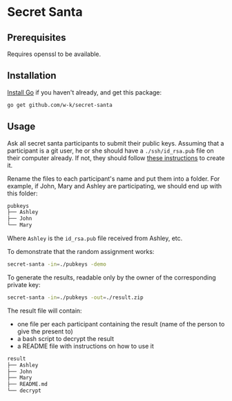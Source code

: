 # Secret Santa

## Prerequisites

Requires openssl to be available.

## Installation

[Install Go](https://golang.org/doc/install) if you haven't already, and get this package:

```bash
go get github.com/w-k/secret-santa
```

## Usage

Ask all secret santa participants to submit their public keys. Assuming that
a participant is a git user, he or she should have a `./ssh/id_rsa.pub` file
on their computer already. If not, they should follow [these instructions](https://confluence.atlassian.com/bitbucket/set-up-an-ssh-key-728138079.html) 
to create it.

Rename the files to each participant's name and put them into a folder. For example,
if John, Mary and Ashley are participating, we should end up with this folder:

```bash
pubkeys
├── Ashley
├── John
└── Mary
```

Where `Ashley` is the `id_rsa.pub` file received from Ashley, etc.

To demonstrate that the random assignment works:

```bash
secret-santa -in=./pubkeys -demo
```

To generate the results, readable only by the owner of the corresponding private key:

```bash
secret-santa -in=./pubkeys -out=./result.zip
```

The result file will contain:

* one file per each participant containing the result (name of the person to give the present to)
* a bash script to decrypt the result
* a README file with instructions on how to use it

```bash
result
├── Ashley
├── John
├── Mary
├── README.md
└── decrypt
```
